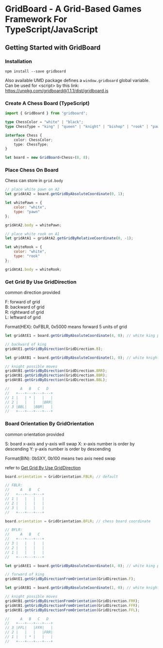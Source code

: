 # GridBoard - A Grid-Based Games Framework For TypeScript/JavaScript

## Getting Started with GridBoard

### Installation

```
npm install --save gridboard
```

Also available UMD package defines a ```window.gridboard``` global variable.
Can be used for &lt;script&gt; by this link: https://unpkg.com/gridboard@1.1.1/dist/gridboard.js

### Create A Chess Board (TypeScript)

```typescript
import { GridBoard } from "gridboard";

type ChessColor = "white" | "black";
type ChessType = "king" | "queen" | "knight" | "bishop" | "rook" | "pawn";

interface Chess {
    color: ChessColor;
    type: ChessType;
}

let board = new GridBoard<Chess>(8, 8);
```

### Place Chess On Board

Chess can store in ```grid.body```

```javascript
// place white pawn on A2
let gridAtA2 = board.getGridByAbsoluteCoordinate(0, 1);

let whitePawn = {
    color: "white",
    type: "pawn"
};

gridAtA2.body = whitePawn;

// place white rook on A1
let gridAtA1 = gridAtA2.getGridByRelativeCoordinate(0, -1);

let whiteRook = {
    color: "white",
    type: "rook"
};

gridAtA1.body = whiteRook;
```

### Get Grid By Use GridDirection

common direction provided

F: forward of grid  
B: backward of grid  
R: rightward of grid  
L: leftward of grid  

Format(HEX): 0xFBLR, 0x5000 means forward 5 units of grid

```javascript
let gridAtE1 = board.getGridByAbsoluteCoordinate(4, 0); // white king placed

// backward of king
gridAtE1.getGridByDirection(GridDirection.B);

let gridAtB1 = board.getGridByAbsoluteCoordinate(1, 0); // white knight placed

// knight possible moves
gridAtB1.getGridByDirection(GridDirection.BRR);
gridAtB1.getGridByDirection(GridDirection.BBR);
gridAtB1.getGridByDirection(GridDirection.BBL);

//     A   B   C   D  
//   +---+---+---+---+
// 1 |   | * |   |   |
// 2 |   |   |   |BRR|
// 3 |BBL|   |BBR|   |
//   +---+---+---+---+
```

### Board Orientation By GridOrientation

common orientation provided

S: board x-axis and y-axis will swap
X: x-axis number is order by descending
Y: y-axis number is order by descending

Format(BIN): 0bSXY, 0b100 means two axis need swap

refer to [Get Grid By Use GridDirection](#get-grid-by-use-griddirection)

```javascript
board.orientation = GridOrientation.FBLR; // default

// FBLR:
//     A   B   C  
//   +---+---+---+
// 1 |   |   |   |
// 2 |   |   |   |
// 3 |   |   |   |
//   +---+---+---+

board.orientation = GridOrientation.BFLR; // chess board coordinate

// BFLR:
//     A   B   C  
//   +---+---+---+
// 3 |   |   |   |
// 2 |   |   |   |
// 1 |   |   |   |
//   +---+---+---+

let gridAtE1 = board.getGridByAbsoluteCoordinate(4, 0); // white king placed

// forward of king
gridAtE1.getGridByDirectionFromOrientation(GridDirection.F);

let gridAtB1 = board.getGridByAbsoluteCoordinate(1, 0); // white knight placed

// knight possible moves
gridAtB1.getGridByDirectionFromOrientation(GridDirection.FRR);
gridAtB1.getGridByDirectionFromOrientation(GridDirection.FFR);
gridAtB1.getGridByDirectionFromOrientation(GridDirection.FFL);

//     A   B   C   D  
//   +---+---+---+---+
// 3 |FFL|   |FFR|   |
// 2 |   |   |   |FRR|
// 1 |   | * |   |   |
//   +---+---+---+---+
```
